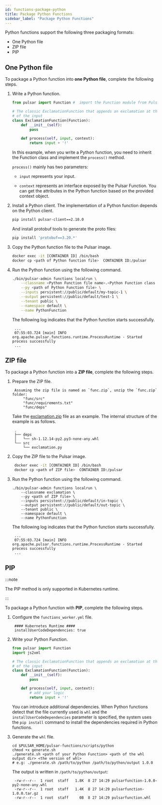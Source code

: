```yaml
---
id: functions-package-python
title: Package Python Functions
sidebar_label: "Package Python Functions"
---
```


Python functions support the following three packaging formats:
- One Python file
- ZIP file
- PIP

## One Python file

To package a Python function into **one Python file**, complete the following steps.

1. Write a Python function.

   ```python
   from pulsar import Function #  import the Function module from Pulsar
   
   # The classic ExclamationFunction that appends an exclamation at the end
   # of the input
   class ExclamationFunction(Function):
       def __init__(self):
           pass
      
       def process(self, input, context):
           return input + '!'
   ```

    In this example, when you write a Python function, you need to inherit the Function class and implement the `process()` method.

    `process()` mainly has two parameters: 

    - `input` represents your input.
  
    - `context` represents an interface exposed by the Pulsar Function. You can get the attributes in the Python function based on the provided context object.

2. Install a Python client. The implementation of a Python function depends on the Python client. 

   ```bash
   pip install pulsar-client==2.10.0
   ```
   
   And install protobuf tools to generate the proto files:

   ```bash
   pip install 'protobuf==3.20.*'
   ```

3. Copy the Python function file to the Pulsar image.

   ```bash
   docker exec -it [CONTAINER ID] /bin/bash
   docker cp <path of Python function file>  CONTAINER ID:/pulsar
   ```

4. Run the Python function using the following command.

   ```bash
   ./bin/pulsar-admin functions localrun \
       --classname <Python Function file name>.<Python Function class name> \
       --py <path of Python Function file> \
       --inputs persistent://public/default/my-topic-1 \
       --output persistent://public/default/test-1 \
       --tenant public \
       --namespace default \
       --name PythonFunction
   ```

   The following log indicates that the Python function starts successfully.

   ```text
    ...
    07:55:03.724 [main] INFO  org.apache.pulsar.functions.runtime.ProcessRuntime - Started process successfully
    ...
   ```

## ZIP file

To package a Python function into a **ZIP file**, complete the following steps.

1. Prepare the ZIP file. 

   ```text
    Assuming the zip file is named as `func.zip`, unzip the `func.zip` folder:
        "func/src"
        "func/requirements.txt"
        "func/deps"
   ```
    
   Take the [exclamation.zip](https://github.com/apache/pulsar/tree/master/tests/docker-images/latest-version-image/python-examples) file as an example. The internal structure of the example is as follows.

   ```text
    .
    ├── deps
    │   └── sh-1.12.14-py2.py3-none-any.whl
    └── src
        └── exclamation.py
   ```

2. Copy the ZIP file to the Pulsar image.

   ```bash
    docker exec -it [CONTAINER ID] /bin/bash
    docker cp <path of ZIP file>  CONTAINER ID:/pulsar
   ```

3. Run the Python function using the following command.

   ```shell
   ./bin/pulsar-admin functions localrun \
       --classname exclamation \
       --py <path of ZIP file> \
       --inputs persistent://public/default/in-topic \
       --output persistent://public/default/out-topic \
       --tenant public \
       --namespace default \
       --name PythonFunction
   ```

    The following log indicates that the Python function starts successfully.

   ```text
    ...
    07:55:03.724 [main] INFO  org.apache.pulsar.functions.runtime.ProcessRuntime - Started process successfully
    ...
   ```

## PIP

:::note

The PIP method is only supported in Kubernetes runtime. 

:::

To package a Python function with **PIP**, complete the following steps.

1. Configure the `functions_worker.yml` file.

   ```shell
    #### Kubernetes Runtime ####
    installUserCodeDependencies: true
   ```

2. Write your Python Function.

   ```python
   from pulsar import Function
   import js2xml
   
   # The classic ExclamationFunction that appends an exclamation at the end
   # of the input
   class ExclamationFunction(Function):
       def __init__(self):
           pass
   
       def process(self, input, context):
           # add your logic
           return input + '!'
   ```

   You can introduce additional dependencies. When Python functions detect that the file currently used is `whl` and the `installUserCodeDependencies` parameter is specified, the system uses the `pip install` command to install the dependencies required in Python functions.

3. Generate the `whl` file.

   ```shell
   cd $PULSAR_HOME/pulsar-functions/scripts/python
   chmod +x generate.sh
   ./generate.sh <path of your Python Function> <path of the whl output dir> <the version of whl>
   # e.g: ./generate.sh /path/to/python /path/to/python/output 1.0.0
   ```

   The output is written in `/path/to/python/output`:

   ```text
    -rw-r--r--  1 root  staff   1.8K  8 27 14:29 pulsarfunction-1.0.0-py2-none-any.whl
    -rw-r--r--  1 root  staff   1.4K  8 27 14:29 pulsarfunction-1.0.0.tar.gz
    -rw-r--r--  1 root  staff     0B  8 27 14:29 pulsarfunction.whl
   ```
